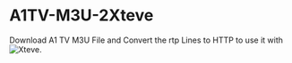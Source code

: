 # A1TV-M3U-2Xteve
Download A1 TV M3U File and Convert the rtp Lines to HTTP to use it with ![Xteve](https://github.com/xteve-project/xTeVe).
